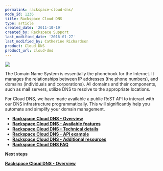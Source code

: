 ```yaml
---
permalink: rackspace-cloud-dns/
node_id: 1236
title: Rackspace Cloud DNS
type: article
created_date: '2011-10-19'
created_by: Rackspace Support
last_modified_date: '2016-01-27'
last_modified_by: Catherine Richardson
product: Cloud DNS
product_url: cloud-dns
---
```


![](http://c783359.r59.cf2.rackcdn.com/DNS_logo.jpg)

The Domain Name System is essentially the phonebook for the Internet. It
manages the relationships between IP addresses (the phone numbers), and
domains (individuals and corporations). All domains and their
components, such as mail servers, utilize DNS to resolve to the
appropriate locations.

For Cloud DNS, we have made available a public ReST API to interact with
our DNS infrastructure programmatically. This will significantly help you
automate and simplify your domain management.

-   **[Rackspace Cloud DNS -
    Overview](/how-to/rackspace-cloud-dns-overview)**
-   **[Rackspace Cloud DNS - Available
    features](/how-to/rackspace-cloud-dns-available-features)**
-   **[Rackspace Cloud DNS - Technical
    details](/how-to/rackspace-cloud-dns-technical-details)**
-   **[Rackspace Cloud DNS - API
    example](/how-to/rackspace-cloud-dns-api-example)**
-   **[Rackspace Cloud DNS - Additional
    resources](/how-to/rackspace-cloud-dns-additional-resources)**
-   **[Rackspace Cloud DNS FAQ](/how-to/cloud-dns-faq)**



**Next steps**

**[Rackspace Cloud DNS -
Overview](/how-to/rackspace-cloud-dns-overview)**
